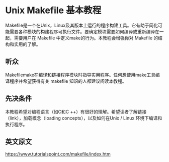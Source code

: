 # Unix Makefile 基本教程

Makefile是一个在Unix，Linux及其版本上运行的程序构建工具。它有助于简化可能需要各种模块的构建程序可执行文件。要确定模块需要如何编译或重新编译在一起，需要用户在 Makefile 中定义make的行为。本教程会增强你对 Makefile 的结构和实用的了解。

## 听众

Makefilemake在编译和链接程序模块时指导实用程序。任何想使用make工具编译程序并希望获得有关 makefile 知识的人都建议阅读本教程。

## 先决条件

本教程希望对编程语言（如C和C ++）有很好的理解。希望读者了解链接（link），加载概念（loading concepts），以及如何在Unix / Linux 环境下编译和执行程序。

## 英文原文

https://www.tutorialspoint.com/makefile/index.htm
